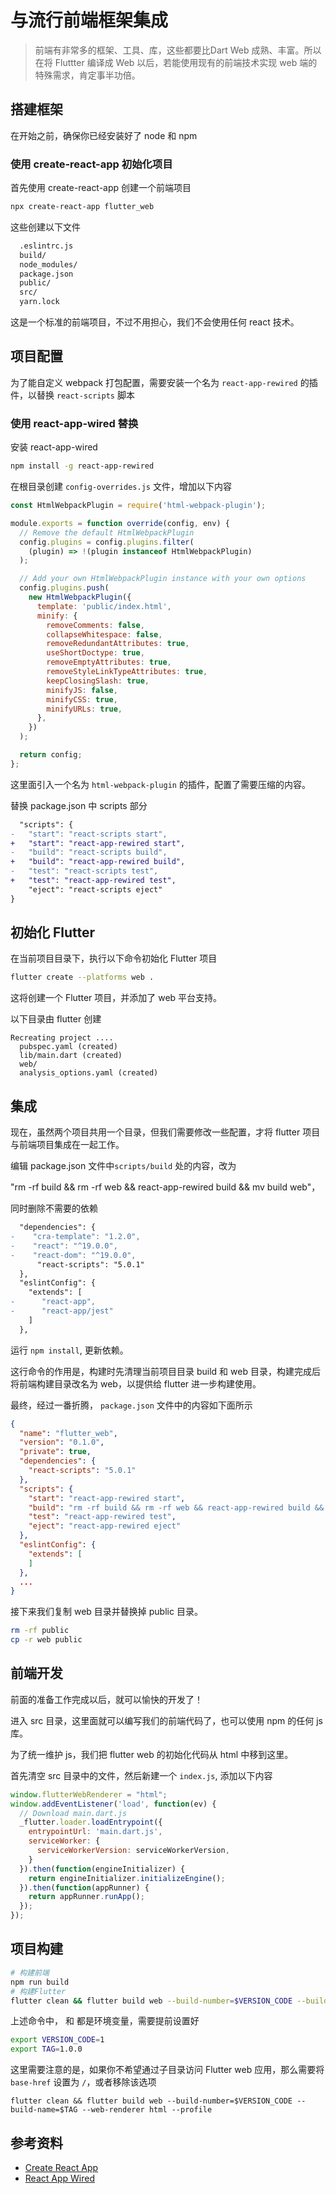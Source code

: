 # 与流行前端框架集成

> 前端有非常多的框架、工具、库，这些都要比Dart Web 成熟、丰富。所以在将 Fluttter 编译成 Web 以后，若能使用现有的前端技术实现 web 端的特殊需求，肯定事半功倍。

## 搭建框架

在开始之前，确保你已经安装好了 node 和 npm

### 使用 create-react-app 初始化项目

首先使用 create-react-app 创建一个前端项目

```bash
npx create-react-app flutter_web
```

这些创建以下文件

```bash
  .eslintrc.js
  build/
  node_modules/
  package.json
  public/
  src/
  yarn.lock
```

这是一个标准的前端项目，不过不用担心，我们不会使用任何 react 技术。

## 项目配置

为了能自定义 webpack 打包配置，需要安装一个名为 `react-app-rewired` 的插件，以替换 `react-scripts` 脚本

### 使用 react-app-wired 替换

安装 react-app-wired

```bash
npm install -g react-app-rewired
```

在根目录创建 `config-overrides.js` 文件，增加以下内容

```js
const HtmlWebpackPlugin = require('html-webpack-plugin');

module.exports = function override(config, env) {
  // Remove the default HtmlWebpackPlugin
  config.plugins = config.plugins.filter(
    (plugin) => !(plugin instanceof HtmlWebpackPlugin)
  );

  // Add your own HtmlWebpackPlugin instance with your own options
  config.plugins.push(
    new HtmlWebpackPlugin({
      template: 'public/index.html',
      minify: {
        removeComments: false,
        collapseWhitespace: false,
        removeRedundantAttributes: true,
        useShortDoctype: true,
        removeEmptyAttributes: true,
        removeStyleLinkTypeAttributes: true,
        keepClosingSlash: true,
        minifyJS: false,
        minifyCSS: true,
        minifyURLs: true,
      },
    })
  );

  return config;
};
```

这里面引入一个名为 `html-webpack-plugin` 的插件，配置了需要压缩的内容。


替换 package.json 中 scripts 部分

```diff
  "scripts": {
-   "start": "react-scripts start",
+   "start": "react-app-rewired start",
-   "build": "react-scripts build",
+   "build": "react-app-rewired build",
-   "test": "react-scripts test",
+   "test": "react-app-rewired test",
    "eject": "react-scripts eject"
}
```

## 初始化 Flutter

在当前项目目录下，执行以下命令初始化 Flutter 项目

```bash
flutter create --platforms web .
```

这将创建一个 Flutter 项目，并添加了 web 平台支持。

以下目录由 flutter 创建

```
Recreating project ....
  pubspec.yaml (created)
  lib/main.dart (created)
  web/
  analysis_options.yaml (created)
```

## 集成

现在，虽然两个项目共用一个目录，但我们需要修改一些配置，才将 flutter 项目与前端项目集成在一起工作。


编辑 package.json 文件中`scripts/build` 处的内容，改为

"rm -rf build && rm -rf web && react-app-rewired build && mv build web"，

同时删除不需要的依赖

```diff
  "dependencies": {
-    "cra-template": "1.2.0",
-    "react": "^19.0.0",
-    "react-dom": "^19.0.0",
      "react-scripts": "5.0.1"
  },
  "eslintConfig": {
    "extends": [
-      "react-app",
-      "react-app/jest"
    ]
  },
```

运行 `npm install`, 更新依赖。

这行命令的作用是，构建时先清理当前项目目录 build 和 web 目录，构建完成后将前端构建目录改名为 web，以提供给 flutter 进一步构建使用。

最终，经过一番折腾， `package.json` 文件中的内容如下面所示

```json
{
  "name": "flutter_web",
  "version": "0.1.0",
  "private": true,
  "dependencies": {
    "react-scripts": "5.0.1"
  },
  "scripts": {
    "start": "react-app-rewired start",
    "build": "rm -rf build && rm -rf web && react-app-rewired build && mv build web",
    "test": "react-app-rewired test",
    "eject": "react-app-rewired eject"
  },
  "eslintConfig": {
    "extends": [
    ]
  },
  ...
}
```

接下来我们复制 web 目录并替换掉 public 目录。

```bash
rm -rf public
cp -r web public
```

## 前端开发

前面的准备工作完成以后，就可以愉快的开发了！

进入 src 目录，这里面就可以编写我们的前端代码了，也可以使用 npm 的任何 js 库。

为了统一维护 js，我们把 flutter web 的初始化代码从 html 中移到这里。

首先清空 src 目录中的文件，然后新建一个 `index.js`, 添加以下内容

```js
window.flutterWebRenderer = "html";
window.addEventListener('load', function(ev) {
  // Download main.dart.js
  _flutter.loader.loadEntrypoint({
    entrypointUrl: 'main.dart.js',
    serviceWorker: {
      serviceWorkerVersion: serviceWorkerVersion,
    }
  }).then(function(engineInitializer) {
    return engineInitializer.initializeEngine();
  }).then(function(appRunner) {
    return appRunner.runApp();
  });
});
```

## 项目构建

```bash
# 构建前端
npm run build
# 构建Flutter
flutter clean && flutter build web --build-number=$VERSION_CODE --build-name=$TAG --web-renderer html --profile --base-href /webapp/
```

上述命令中， 和  都是环境变量，需要提前设置好

```bash
export VERSION_CODE=1
export TAG=1.0.0
```

这里需要注意的是，如果你不希望通过子目录访问 Flutter web 应用，那么需要将 `base-href` 设置为 `/`，或者移除该选项
```
flutter clean && flutter build web --build-number=$VERSION_CODE --build-name=$TAG --web-renderer html --profile
```

## 参考资料

- [Create React App](https://github.com/facebook/create-react-app)
- [React App Wired](https://github.com/timarney/react-app-rewired/blob/master/README_zh.md)
